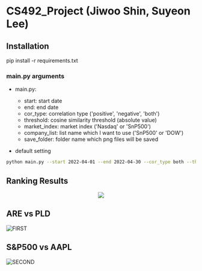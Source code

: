 # CS492_Project (Jiwoo Shin, Suyeon Lee)

## Installation   
pip install -r requirements.txt

### main.py arguments    
* main.py:   
    *   start: start date   
    *   end: end date   
    *   cor_type: correlation type ('positive', 'negative', 'both')
    *   threshold: cosine similarity threshold (absolute value)
    *   market_index: market index ('Nasdaq' or 'SnP500')   
    *   company_list: list name which I want to use ('SnP500' or 'DOW')   
    *   save_folder: folder name which png files will be saved   

* default setting   
```bash
python main.py --start 2022-04-01 --end 2022-04-30 --cor_type both --threshold 0.9 --market_index SnP500 --list_name SnP500 --save_folder results 
```


## Ranking Results
<p align="center"><img src="![RANKING](https://user-images.githubusercontent.com/87713422/170003610-03630e49-74a5-4b30-a17e-0500d048d50e.PNG)"></p>


## ARE vs PLD
![FIRST](https://user-images.githubusercontent.com/87713422/170003851-3c84fdc6-1055-414d-ad72-30dd0a7bfe35.PNG)


## S&P500 vs AAPL
![SECOND](https://user-images.githubusercontent.com/87713422/170003761-d054656d-7524-4bd4-948f-93976193412f.PNG)
